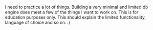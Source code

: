 I need to practice a lot of things. Building a very minimal and limited db engine does meet a few of the things I want to work on.
This is for education purposes only. This should explain the limited functionality, language of choice and so on. :)
